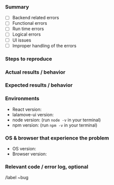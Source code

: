 <!--

Please put the short and descriptive title above.

-->

### Summary

<!-- A short summary of the issue reported. -->

- [ ] Backend related errors
- [ ] Functional errors
- [ ] Run time errors
- [ ] Logical errors
- [ ] UI issues
- [ ] Improper handling of the errors

### Steps to reproduce

<!-- How we can reproduce the issue. -->

### Actual results / behavior

<!-- What actually happens, with screen captures or screen recording for visual bugs. -->

### Expected results / behavior

<!-- What you should see / expect instead. -->

### Environments

* React version:
* lalamove-ui version:
* node version: (run `node -v` in your terminal)
* npm version: (run `npm -v` in your terminal)

<!-- with your package.json if possible -->

### OS & browser that experience the problem

* OS version:
* Browser version:

### Relevant code / error log, optional

<!-- a link to your commit / code block that might be responsible for the problem if possible. -->

/label ~bug
